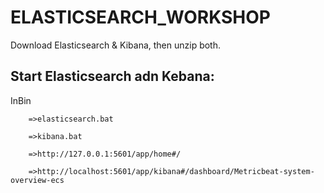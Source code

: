 # ELASTICSEARCH_WORKSHOP


 Download Elasticsearch & Kibana, then unzip both.



Start Elasticsearch adn Kebana:
-----------------------------------

InBin 

        =>elasticsearch.bat

        =>kibana.bat

        =>http://127.0.0.1:5601/app/home#/

        =>http://localhost:5601/app/kibana#/dashboard/Metricbeat-system-overview-ecs

